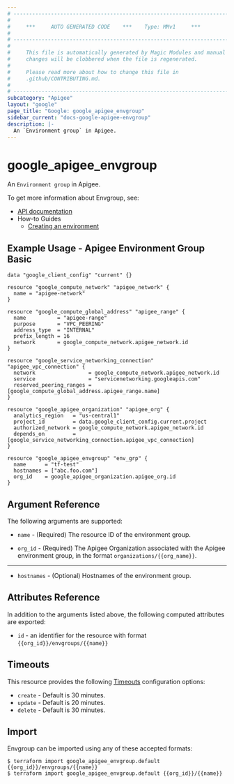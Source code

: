 ```yaml
---
# ----------------------------------------------------------------------------
#
#     ***     AUTO GENERATED CODE    ***    Type: MMv1     ***
#
# ----------------------------------------------------------------------------
#
#     This file is automatically generated by Magic Modules and manual
#     changes will be clobbered when the file is regenerated.
#
#     Please read more about how to change this file in
#     .github/CONTRIBUTING.md.
#
# ----------------------------------------------------------------------------
subcategory: "Apigee"
layout: "google"
page_title: "Google: google_apigee_envgroup"
sidebar_current: "docs-google-apigee-envgroup"
description: |-
  An `Environment group` in Apigee.
---
```


# google\_apigee\_envgroup

An `Environment group` in Apigee.


To get more information about Envgroup, see:

* [API documentation](https://cloud.google.com/apigee/docs/reference/apis/apigee/rest/v1/organizations.envgroups/create)
* How-to Guides
    * [Creating an environment](https://cloud.google.com/apigee/docs/api-platform/get-started/create-environment)

## Example Usage - Apigee Environment Group Basic


```hcl
data "google_client_config" "current" {}

resource "google_compute_network" "apigee_network" {
  name = "apigee-network"
}

resource "google_compute_global_address" "apigee_range" {
  name          = "apigee-range"
  purpose       = "VPC_PEERING"
  address_type  = "INTERNAL"
  prefix_length = 16
  network       = google_compute_network.apigee_network.id
}

resource "google_service_networking_connection" "apigee_vpc_connection" {
  network                 = google_compute_network.apigee_network.id
  service                 = "servicenetworking.googleapis.com"
  reserved_peering_ranges = [google_compute_global_address.apigee_range.name]
}

resource "google_apigee_organization" "apigee_org" {
  analytics_region   = "us-central1"
  project_id         = data.google_client_config.current.project
  authorized_network = google_compute_network.apigee_network.id
  depends_on         = [google_service_networking_connection.apigee_vpc_connection]
}

resource "google_apigee_envgroup" "env_grp" {
  name      = "tf-test"
  hostnames = ["abc.foo.com"]
  org_id    = google_apigee_organization.apigee_org.id
}
```

## Argument Reference

The following arguments are supported:


* `name` -
  (Required)
  The resource ID of the environment group.

* `org_id` -
  (Required)
  The Apigee Organization associated with the Apigee environment group,
  in the format `organizations/{{org_name}}`.


- - -


* `hostnames` -
  (Optional)
  Hostnames of the environment group.


## Attributes Reference

In addition to the arguments listed above, the following computed attributes are exported:

* `id` - an identifier for the resource with format `{{org_id}}/envgroups/{{name}}`


## Timeouts

This resource provides the following
[Timeouts](/docs/configuration/resources.html#timeouts) configuration options:

- `create` - Default is 30 minutes.
- `update` - Default is 20 minutes.
- `delete` - Default is 30 minutes.

## Import


Envgroup can be imported using any of these accepted formats:

```
$ terraform import google_apigee_envgroup.default {{org_id}}/envgroups/{{name}}
$ terraform import google_apigee_envgroup.default {{org_id}}/{{name}}
```
